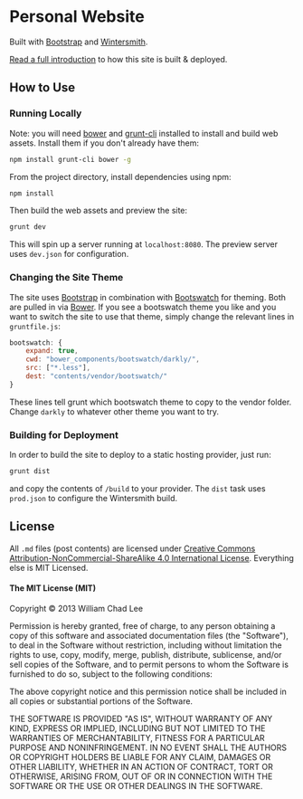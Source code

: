 # Personal Website

Built with [Bootstrap](http://getbootstrap.com/) and [Wintersmith](https://github.com/jnordberg/wintersmith).

[Read a full introduction](http://chadly.net/2013/12/automate-all-the-things-with-wercker/) to how this site is built & deployed.

## How to Use

### Running Locally

Note: you will need [bower](http://bower.io/) and [grunt-cli](http://gruntjs.com/getting-started) installed to install and build web assets. Install them if you don't already have them:

```bash
npm install grunt-cli bower -g
```

From the project directory, install dependencies using npm:

```bash
npm install
```

Then build the web assets and preview the site:

```bash
grunt dev
```

This will spin up a server running at `localhost:8080`. The preview server uses `dev.json` for configuration.

### Changing the Site Theme

The site uses [Bootstrap](http://getbootstrap.com/) in combination with [Bootswatch](http://bootswatch.com/) for theming. Both are pulled in via [Bower](http://bower.io/). If you see a bootswatch theme you like and you want to switch the site to use that theme, simply change the relevant lines in `gruntfile.js`:

```js
bootswatch: {
	expand: true,
	cwd: "bower_components/bootswatch/darkly/",
	src: ["*.less"],
	dest: "contents/vendor/bootswatch/"
}
```

These lines tell grunt which bootswatch theme to copy to the vendor folder. Change `darkly` to whatever other theme you want to try.

### Building for Deployment

In order to build the site to deploy to a static hosting provider, just run:

```bash
grunt dist
```

and copy the contents of `/build` to your provider. The `dist` task uses `prod.json` to configure the Wintersmith build.

## License

All `.md` files (post contents) are licensed under [Creative Commons Attribution-NonCommercial-ShareAlike 4.0 International License](http://creativecommons.org/licenses/by-nc-sa/4.0/deed.en_US). Everything else is MIT Licensed.

#### The MIT License (MIT)

Copyright &copy; 2013 William Chad Lee

Permission is hereby granted, free of charge, to any person obtaining a copy
of this software and associated documentation files (the "Software"), to deal
in the Software without restriction, including without limitation the rights
to use, copy, modify, merge, publish, distribute, sublicense, and/or sell
copies of the Software, and to permit persons to whom the Software is
furnished to do so, subject to the following conditions:

The above copyright notice and this permission notice shall be included in
all copies or substantial portions of the Software.

THE SOFTWARE IS PROVIDED "AS IS", WITHOUT WARRANTY OF ANY KIND, EXPRESS OR
IMPLIED, INCLUDING BUT NOT LIMITED TO THE WARRANTIES OF MERCHANTABILITY,
FITNESS FOR A PARTICULAR PURPOSE AND NONINFRINGEMENT. IN NO EVENT SHALL THE
AUTHORS OR COPYRIGHT HOLDERS BE LIABLE FOR ANY CLAIM, DAMAGES OR OTHER
LIABILITY, WHETHER IN AN ACTION OF CONTRACT, TORT OR OTHERWISE, ARISING FROM,
OUT OF OR IN CONNECTION WITH THE SOFTWARE OR THE USE OR OTHER DEALINGS IN
THE SOFTWARE.
